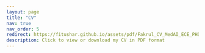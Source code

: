 ```yaml
---
layout: page
title: "CV"
nav: true
nav_order: 5
redirect: https://fitushar.github.io/assets/pdf/Fakrul_CV_MedAI_ECE_PHD_Duke.pdf
description: Click to view or download my CV in PDF format
---
```

